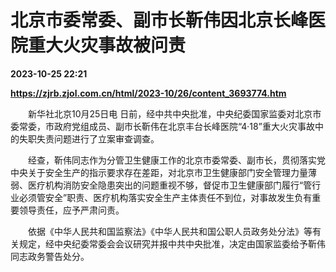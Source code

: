 # 北京市委常委、副市长靳伟因北京长峰医院重大火灾事故被问责

**2023-10-25 22:21**

**https://zjrb.zjol.com.cn/html/2023-10/26/content_3693774.htm**

　　新华社北京10月25日电 日前，经中共中央批准，中央纪委国家监委对北京市委常委，市政府党组成员、副市长靳伟在北京丰台长峰医院“4·18”重大火灾事故中的失职失责问题进行了立案审查调查。

　　经查，靳伟同志作为分管卫生健康工作的北京市委常委、副市长，贯彻落实党中央关于安全生产的指示要求存在差距，对北京市卫生健康部门安全管理力量薄弱、医疗机构消防安全隐患突出的问题重视不够，督促市卫生健康部门履行“管行业必须管安全”职责、医疗机构落实安全生产主体责任不到位，对事故发生负有重要领导责任，应予严肃问责。

　　依据《中华人民共和国监察法》《中华人民共和国公职人员政务处分法》等有关规定，经中央纪委常委会会议研究并报中共中央批准，决定由国家监委给予靳伟同志政务警告处分。